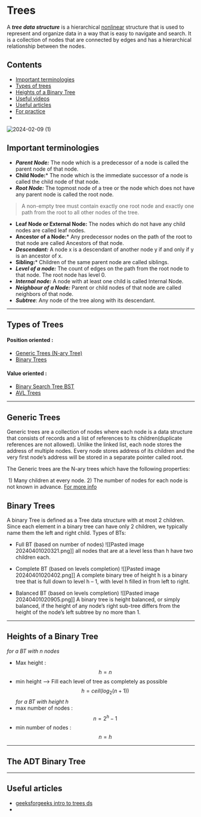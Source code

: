 # Trees
A ***tree data structure*** is a hierarchical [nonlinear](https://www.geeksforgeeks.org/difference-between-linear-and-non-linear-data-structures/) structure that is used to represent and organize data in a way that is easy to navigate and search. It is a collection of nodes that are connected by edges and has a hierarchical relationship between the nodes.
## Contents 
- [Important terminologies](#important-terminologies)
- [Types of trees](#Types-of-trees)
- [Heights of a Binary Tree](#Heights-of-a-Binary-Tree)
- [Useful videos](#Useful-videos)
- [Useful articles](#Useful-articles)
- [For practice](#For-practice)
- 
![2024-02-09 (1)](https://github.com/HelanaNady/DataStructure/assets/84867341/dd08963e-4437-48af-b03b-9d19593e677e)
## Important terminologies 
- ***Parent Node:*** The node which is a predecessor of a node is called the parent node of that node. 
- **Child Node:*** The node which is the immediate successor of a node is called the child node of that node. 
- ***Root Node:*** The topmost node of a tree or the node which does not have any parent node is called the root node.
> A non-empty tree must contain exactly one root node and exactly one path from the root to all other nodes of the tree.
- **Leaf Node or External Node:** The nodes which do not have any child nodes are called leaf nodes. 
- **Ancestor of a Node:*** Any predecessor nodes on the path of the root to that node are called Ancestors of that node. 
- ***Descendant:*** A node x is a descendant of another node y if and only if y is an ancestor of x.
- **Sibling:*** Children of the same parent node are called siblings. 
- ***Level of a node:*** The count of edges on the path from the root node to that node. The root node has level 0.
- ***Internal node:*** A node with at least one child is called Internal Node.
- ***Neighbour of a Node:*** Parent or child nodes of that node are called neighbors of that node.
- ***Subtree***: Any node of the tree along with its descendant.

----
## Types of Trees
#### Position oriented :
- [Generic Trees (N-ary Tree)](#Generic-Trees)
- [Binary Trees](#Binary-Trees)
#### Value oriented :
- [Binary Search Tree BST](#BST)
- [AVL Trees](#AVL-Trees)

----
## Generic Trees
Generic trees are a collection of nodes where each node is a data structure that consists of records and a list of references to its children(duplicate references are not allowed). Unlike the linked list, each node stores the address of multiple nodes. Every node stores address of its children and the very first node’s address will be stored in a separate pointer called root.

The Generic trees are the N-ary trees which have the following properties: 

 1) Many children at every node.
2) The number of nodes for each node is not known in advance.
[For more info](https://www.geeksforgeeks.org/generic-treesn-array-trees/)

## Binary Trees
 A binary Tree is defined as a Tree data structure with at most 2 children. Since each element in a binary tree can have only 2 children, we typically name them the left and right child.
 Types of BTs:
 - Full BT (based on number of nodes)
![[Pasted image 20240401020321.png]]
 all nodes that are at a level less than h have two children each.
 
 - Complete BT (based on levels completion)
 ![[Pasted image 20240401020402.png]]
 A complete binary tree of height h is a binary tree that is full down to level h – 1, with level h filled in from left to right.
 
 - Balanced BT (based on levels completion)
 ![[Pasted image 20240401020905.png]]
 A binary tree is height balanced, or simply balanced, if the height of any node’s right sub-tree differs from the height of the node’s left subtree by no more than 1.
-----
## Heights of a Binary Tree
*for a BT with n nodes*
- Max height :
$$
h = n
$$
- min height --> Fill each level of tree as completely as possible 
$$
h = ceil (log_2(n + 1) )
$$
 *for a BT with height h*
 - max number of nodes :
 $$
 n = 2^{h} - 1
$$
- min number of nodes :
$$
n = h
$$

----
## The ADT Binary Tree
-----

## Useful articles 
- [geeksforgeeks intro to trees ds](https://www.geeksforgeeks.org/introduction-to-tree-data-structure-and-algorithm-tutorials/)
- 
